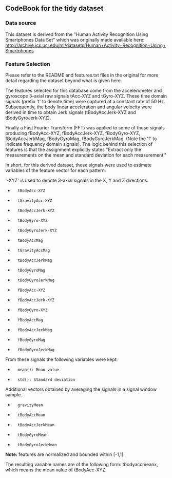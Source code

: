 CodeBook for the tidy dataset
-----------------------------

### Data source

This dataset is derived from the "Human Activity Recognition Using
Smartphones Data Set" which was originally made available here:
<http://archive.ics.uci.edu/ml/datasets/Human+Activity+Recognition+Using+Smartphones>

### Feature Selection

Please refer to the README and features.txt files in the original for
more detail regarding the dataset beyond what is given here.

The features selected for this database come from the accelerometer and
gyroscope 3-axial raw signals tAcc-XYZ and tGyro-XYZ. These time domain
signals (prefix 't' to denote time) were captured at a constant rate of
50 Hz. Subsequently, the body linear acceleration and angular velocity
were derived in time to obtain Jerk signals (tBodyAccJerk-XYZ and
tBodyGyroJerk-XYZ).

Finally a Fast Fourier Transform (FFT) was applied to some of these
signals producing fBodyAcc-XYZ, fBodyAccJerk-XYZ, fBodyGyro-XYZ,
fBodyAccJerkMag, fBodyGyroMag, fBodyGyroJerkMag. (Note the 'f' to
indicate frequency domain signals). The logic behind this selection of
features is that the assignment explicitly states "Extract only the
measurements on the mean and standard deviation for each measurement."

In short, for this derived dataset, these signals were used to estimate
variables of the feature vector for each pattern:

'-XYZ' is used to denote 3-axial signals in the X, Y and Z directions. 

-       tBodyAcc-XYZ 
-       tGravityAcc-XYZ 
-       tBodyAccJerk-XYZ 
-       tBodyGyro-XYZ 
-       tBodyGyroJerk-XYZ 
-       tBodyAccMag 
-       tGravityAccMag 
-       tBodyAccJerkMag 
-       tBodyGyroMag 
-       tBodyGyroJerkMag 
-       fBodyAcc-XYZ 
-       fBodyAccJerk-XYZ 
-       fBodyGyro-XYZ 
-       fBodyAccMag 
-       fBodyAccJerkMag 
-       fBodyGyroMag 
-       fBodyGyroJerkMag

From these signals the following variables were kept: 

-       mean(): Mean value 
-       std(): Standard deviation

Additional vectors obtained by averaging the signals in a signal window
sample. 

-       gravityMean 
-       tBodyAccMean 
-       tBodyAccJerkMean 
-       tBodyGyroMean
-       tBodyGyroJerkMean

**Note:** features are normalized and bounded within \[-1,1\].

The resulting variable names are of the following form: tbodyaccmeanx,
which means the mean value of tBodyAcc-XYZ.
